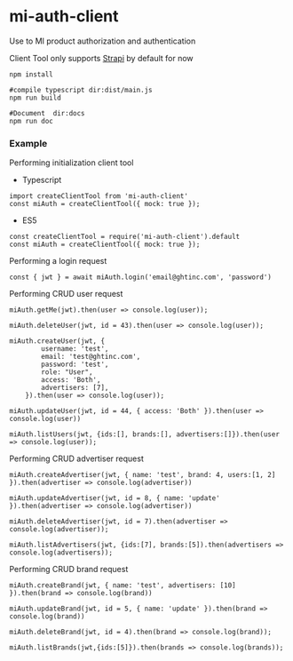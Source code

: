 # mi-auth-client
Use to MI product authorization and authentication  

Client Tool only supports [Strapi]("https://strapi.io/") by default for now
```
npm install

#compile typescript dir:dist/main.js
npm run build

#Document  dir:docs
npm run doc
```

### Example
Performing initialization client tool
- Typescript
```+=typescript
import createClientTool from 'mi-auth-client'
const miAuth = createClientTool({ mock: true });
```
- ES5
```+=javascript
const createClientTool = require('mi-auth-client').default
const miAuth = createClientTool({ mock: true });
```
Performing a login request
```+=javascript
const { jwt } = await miAuth.login('email@ghtinc.com', 'password')
```
Performing CRUD user request
```+=javascript
miAuth.getMe(jwt).then(user => console.log(user));

miAuth.deleteUser(jwt, id = 43).then(user => console.log(user));

miAuth.createUser(jwt, {
        username: 'test',
        email: 'test@ghtinc.com',
        password: 'test',
        role: "User",
        access: 'Both',
        advertisers: [7],
    }).then(user => console.log(user));

miAuth.updateUser(jwt, id = 44, { access: 'Both' }).then(user => console.log(user))

miAuth.listUsers(jwt, {ids:[], brands:[], advertisers:[]}).then(user => console.log(user));
```

Performing CRUD advertiser request
```+=javascript
miAuth.createAdvertiser(jwt, { name: 'test', brand: 4, users:[1, 2] }).then(advertiser => console.log(advertiser))

miAuth.updateAdvertiser(jwt, id = 8, { name: 'update' }).then(advertiser => console.log(advertiser))

miAuth.deleteAdvertiser(jwt, id = 7).then(advertiser => console.log(advertiser));

miAuth.listAdvertisers(jwt, {ids:[7], brands:[5]).then(advertisers => console.log(advertisers));
```

Performing CRUD brand request
```+=javascript
miAuth.createBrand(jwt, { name: 'test', advertisers: [10] }).then(brand => console.log(brand))

miAuth.updateBrand(jwt, id = 5, { name: 'update' }).then(brand => console.log(brand))

miAuth.deleteBrand(jwt, id = 4).then(brand => console.log(brand));

miAuth.listBrands(jwt,{ids:[5]}).then(brands => console.log(brands));
```